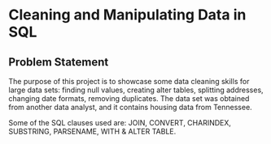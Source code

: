 # Cleaning and Manipulating Data in SQL

## Problem Statement

The purpose of this project is to showcase some data cleaning skills for large data sets: finding null values, creating alter tables, splitting addresses, changing date formats, removing duplicates. The data set was obtained from another data analyst, and it contains housing data from Tennessee.

Some of the SQL clauses used are: JOIN, CONVERT, CHARINDEX, SUBSTRING, PARSENAME, WITH & ALTER TABLE.
